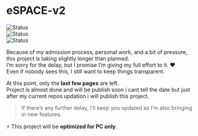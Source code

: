 # eSPACE-v2  

![Status](https://img.shields.io/badge/status-in%20development-blue)  
![Status](https://img.shields.io/badge/status-Almost%20There-green)  
![Status](https://img.shields.io/badge/status-New%20Features!-yellow)  

Because of my admission process, personal work, and a bit of pressure, this project is taking slightly longer than planned.  
I’m sorry for the delay, but I promise I’m giving my full effort to it. ❤️  
Even if nobody sees this, I still want to keep things transparent.  

At this point, only the **last few pages** are left.  
Project is almost done and will be publish soon i cant tell the date but just after my current repos updation i will publish this project.

> If there’s any further delay, I’ll keep you updated as I’m also bringing in new features.  

⚡ This project will be **optimized for PC only**.  
